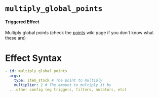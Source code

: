 # `multiply_global_points`
#### Triggered Effect

Multiply global points (check the [points](https://plugins.auxilor.io/effects/points) wiki page if you don't know what these are)

# Effect Syntax
```yaml
- id: multiply_global_points
  args:
    type: item_stock # The point to multiply
    multiplier: 2 # The amount to multiply it by
  ...other config (eg triggers, filters, mutators, etc)
```